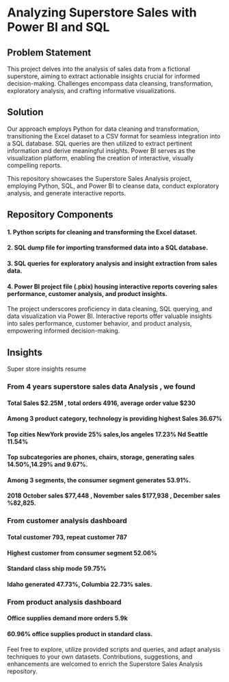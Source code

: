 
# Analyzing Superstore Sales with Power BI and SQL

## Problem Statement
This project delves into the analysis of sales data from a fictional superstore, aiming to extract actionable insights crucial for informed decision-making. Challenges encompass data cleansing, transformation, exploratory analysis, and crafting informative visualizations.

## Solution
Our approach employs Python for data cleaning and transformation, transitioning the Excel dataset to a CSV format for seamless integration into a SQL database. SQL queries are then utilized to extract pertinent information and derive meaningful insights. Power BI serves as the visualization platform, enabling the creation of interactive, visually compelling reports.

This repository showcases the Superstore Sales Analysis project, employing Python, SQL, and Power BI to cleanse data, conduct exploratory analysis, and generate interactive reports.

## Repository Components

#### 1. Python scripts for cleaning and transforming the Excel dataset.
#### 2. SQL dump file for importing transformed data into a SQL database.
#### 3. SQL queries for exploratory analysis and insight extraction from sales data.
#### 4. Power BI project file (.pbix) housing interactive reports covering sales performance, customer analysis, and product insights.
The project underscores proficiency in data cleaning, SQL querying, and data visualization via Power BI. Interactive reports offer valuable insights into sales performance, customer behavior, and product analysis, empowering informed decision-making.

## Insights
Super store insights resume

### From 4 years superstore sales data Analysis , we found
#### Total Sales $2.25M , total orders 4916, average order value $230
#### Among 3 product category, technology is providing highest Sales 36.67%
#### Top cities NewYork provide 25% sales,los angeles 17.23% Nd Seattle 11.54%
#### Top subcategories are phones, chairs, storage, generating sales 14.50%,14.29% and 9.67%.
#### Among 3 segments, the consumer segment generates 53.91%.
#### 2018 October sales $77,448 , November sales $177,938 , December sales %82,825.
### From customer analysis dashboard
#### Total customer 793, repeat customer 787
#### Highest customer from consumer segment 52.06%
#### Standard class ship mode 59.75%
#### Idaho generated 47.73%, Columbia 22.73% sales.
### From product analysis dashboard
#### Office supplies demand more orders 5.9k
#### 60.96% office supplies product in standard class.


Feel free to explore, utilize provided scripts and queries, and adapt analysis techniques to your own datasets. Contributions, suggestions, and enhancements are welcomed to enrich the Superstore Sales Analysis repository.
